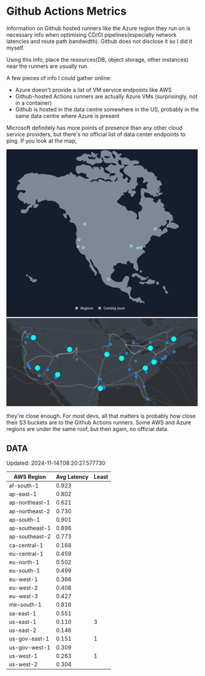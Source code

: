 # Github Actions Metrics
Information on Github hosted runners like the Azure region they run on is
necessary info when optimising CD/CI pipelines(especially network latencies and
route path bandwidth). Github does not disclose it so I did it myself.

Using this info, place the resources(DB, object storage, other instances) near
the runners are usually run.

A few pieces of info I could gather online:

- Azure doesn't provide a list of VM service endpoints like AWS
- Github-hosted Actions runners are actually Azure VMs (surprisingly, not in a
  container)
- Github is hosted in the data centre somewhere in the US, probably in the same
  data centre where Azure is present

Microsoft definitely has more points of presence than any other cloud service
providers, but there's no official list of data center endpoints to ping. If you
look at the map,

<a href="https://aws.amazon.com/about-aws/global-infrastructure/regions_az/">
<img src="image.png" style="width: 500px;">
</a>
<a href="https://datacenters.microsoft.com/globe/explore">
<img src="image-1.png" style="width: 500px;">
</a>

they're close enough. For most devs, all that matters is probably how close
their S3 buckets are to the Github Actions runners. Some AWS and Azure regions
are under the same roof, but then again, no official data.

## DATA
Updated: 2024-11-14T08:20:27.577730

| AWS Region | Avg Latency | Least |
| - | - | - |
| af-south-1 | 0.923 |  |
| ap-east-1 | 0.802 |  |
| ap-northeast-1 | 0.621 |  |
| ap-northeast-2 | 0.730 |  |
| ap-south-1 | 0.901 |  |
| ap-southeast-1 | 0.896 |  |
| ap-southeast-2 | 0.773 |  |
| ca-central-1 | 0.168 |  |
| eu-central-1 | 0.459 |  |
| eu-north-1 | 0.502 |  |
| eu-south-1 | 0.499 |  |
| eu-west-1 | 0.366 |  |
| eu-west-2 | 0.408 |  |
| eu-west-3 | 0.427 |  |
| me-south-1 | 0.816 |  |
| sa-east-1 | 0.551 |  |
| us-east-1 | 0.110 | 3 |
| us-east-2 | 0.146 |  |
| us-gov-east-1 | 0.151 | 1 |
| us-gov-west-1 | 0.309 |  |
| us-west-1 | 0.263 | 1 |
| us-west-2 | 0.304 |  |

